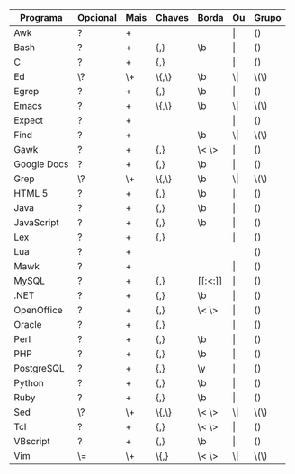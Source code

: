 
|Programa |Opcional| Mais| Chaves| Borda |Ou| Grupo|
|---------|-------|-----|------|------|---|----|
|Awk |? |+| | |\||()|
|Bash| ?| + |{,} |\b| \| |()|
|C |? |+ |{,}|| \| |()|
|Ed| \\?| \\+ |\\{,\\}| \b |\\\|| \\\(\\\)|
|Egrep| ? |+| {,} |\b |\| |()
|Emacs |? |+| \\{,\\} |\b| \\\| |\\\(\\\)
|Expect |? |+| | | \| |\(\)
|Find| ? |+| |\b| \\\|| \\\(\\\)
|Gawk |? |+ |{,}| \\\< \\\>| \| |()
|Google Docs |?| +| {,}| \\b |\|| ()
|Grep| \\?| \\+ |\\\{\,\\\} |\\b |\\\| |\\(\\)
|HTML 5 |? |+ |{,}| \\b| \| |()
|Java |? |+ |{,}| \\b| \|| ()
|JavaScript| ?| +| {,}| \\b| \| |()
|Lex |?| +| {,}|| \| |()
|Lua |?| + ||||\(\)
|Mawk |? |+||| \|| ()
|MySQL |? |+ |{,}| \[\[\:\<\:\]\]| \| |()
|.NET |? |+ |{,}| \\b |\|| ()
|OpenOffice |?| +| {,} |\\\< \\\>| \|| ()
|Oracle| ?| +| {,}| |\|| ()
|Perl |? |+ |{,}| \\b| \| |()
|PHP |? |+ |{,} |\\b |\| |()
|PostgreSQL| ?| + |{,}| \\y |\| |()
|Python |? |+| {,}| \\b |\|| ()
|Ruby |? |+ |{,}| \\b |\|| ()
|Sed| \\? |\\+ |\\{,\\}| \\< \\>| \\\| | \\\(\\\)
|Tcl |? |+| {,} |\\< \\>| \| |()
|VBscript| ? |+ |{,} |\b| \| |()
|Vim |\\=| \\+| \\{,}| \\\< \\\> |\\\|| \\(\\)

